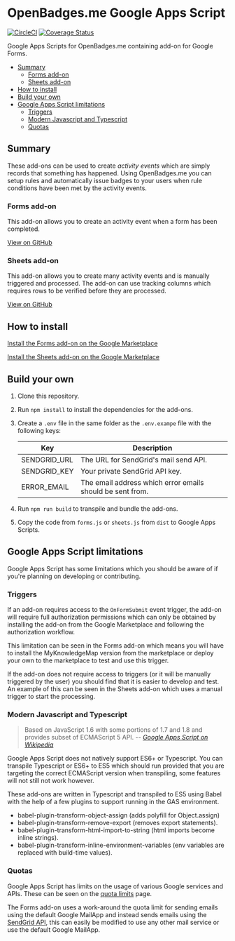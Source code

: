 # OpenBadges.me Google Apps Script

[![CircleCI](https://circleci.com/gh/harrymitchinson/openbadges-google-forms.svg?style=svg)](https://circleci.com/gh/harrymitchinson/openbadges-google-forms) [![Coverage Status](https://coveralls.io/repos/github/harrymitchinson/openbadges-google-forms/badge.svg?branch=coveralls)](https://coveralls.io/github/harrymitchinson/openbadges-google-forms?branch=coveralls)

Google Apps Scripts for OpenBadges.me containing add-on for Google Forms.

<!-- @import "[TOC]" {cmd="toc" depthFrom=2 depthTo=6 orderedList=false} -->

<!-- code_chunk_output -->

* [Summary](#summary)
	* [Forms add-on](#forms-add-on)
	* [Sheets add-on](#sheets-add-on)
* [How to install](#how-to-install)
* [Build your own](#build-your-own)
* [Google Apps Script limitations](#google-apps-script-limitations)
	* [Triggers](#triggers)
	* [Modern Javascript and Typescript](#modern-javascript-and-typescript)
	* [Quotas](#quotas)

<!-- /code_chunk_output -->

## Summary

These add-ons can be used to create *activity events* which are simply records that something has happened. Using OpenBadges.me you can setup rules and automatically issue badges to your users when rule conditions have been met by the activity events.

### Forms add-on

This add-on allows you to create an activity event when a form has been completed.

[View on GitHub](https://github.com/harrymitchinson/openbadges-google-forms)

### Sheets add-on

This add-on allows you to create many activity events and is manually triggered and processed. The add-on can use tracking columns which requires rows to be verified before they are processed. 

[View on GitHub](https://github.com/harrymitchinson/openbadges-google-sheets)

## How to install

[Install the Forms add-on on the Google Marketplace](https://google.com)

[Install the Sheets add-on on the Google Marketplace](https://google.com)

## Build your own

1. Clone this repository.
2. Run `npm install` to install the dependencies for the add-ons.
3. Create a `.env` file in the same folder as the `.env.exampe` file with the following keys:

    | Key | Description |
    |--|--|
    | SENDGRID_URL | The URL for SendGrid's mail send API. |
    | SENDGRID_KEY | Your private SendGrid API key. |
    | ERROR_EMAIL | The email address which error emails should be sent from. |

4. Run `npm run build` to transpile and bundle the add-ons.
5. Copy the code from `forms.js` or `sheets.js` from `dist` to Google Apps Scripts.

## Google Apps Script limitations

Google Apps Script has some limitations which you should be aware of if you're planning on developing or contributing.

### Triggers

If an add-on requires access to the `OnFormSubmit` event trigger, the add-on will require full authorization permissions which can only be obtained by installing the add-on from the Google Marketplace and following the authorization workflow. 

This limitation can be seen in the Forms add-on which means you will have to install the MyKnowledgeMap version from the marketplace or deploy your own to the marketplace to test and use this trigger.

If the add-on does not require access to triggers (or it will be manually triggered by the user) you should find that it is easier to develop and test. An example of this can be seen in the Sheets add-on which uses a manual trigger to start the processing.

### Modern Javascript and Typescript

> Based on JavaScript 1.6 with some portions of 1.7 and 1.8 and provides subset of ECMAScript 5 API.
> -- [*Google Apps Script on Wikipedia*](https://en.wikipedia.org/wiki/Google_Apps_Script)

Google Apps Script does not natively support ES6+ or Typescript. You can transpile Typescript or ES6+ to ES5 which should run provided that you are targeting the correct ECMAScript version when transpiling, some features will not still not work however.

These add-ons are written in Typescript and transpiled to ES5 using Babel with the help of a few plugins to support running in the GAS environment.

- babel-plugin-transform-object-assign (adds polyfill for Object.assign)
- babel-plugin-transform-remove-export (removes export statements).
- babel-plugin-transform-html-import-to-string (html imports become inline strings).
- babel-plugin-transform-inline-environment-variables (env variables are replaced with build-time values).

### Quotas

Google Apps Script has limits on the usage of various Google services and APIs. These can be seen on the [quota limits](https://developers.google.com/apps-script/guides/services/quotas) page. 

The Forms add-on uses a work-around the quota limit for sending emails using the default Google MailApp and instead sends emails using the  [SendGrid API](https://sendgrid.com/docs/API_Reference/Web_API_v3/Mail/index.html), this can easily be modified to use any other mail service or use the default Google MailApp.
